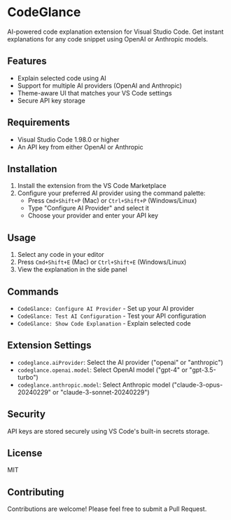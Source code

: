 # CodeGlance

AI-powered code explanation extension for Visual Studio Code. Get instant explanations for any code snippet using OpenAI or Anthropic models.

## Features

- Explain selected code using AI
- Support for multiple AI providers (OpenAI and Anthropic)
- Theme-aware UI that matches your VS Code settings
- Secure API key storage

## Requirements

- Visual Studio Code 1.98.0 or higher
- An API key from either OpenAI or Anthropic

## Installation

1. Install the extension from the VS Code Marketplace
2. Configure your preferred AI provider using the command palette:
   - Press `Cmd+Shift+P` (Mac) or `Ctrl+Shift+P` (Windows/Linux)
   - Type "Configure AI Provider" and select it
   - Choose your provider and enter your API key

## Usage

1. Select any code in your editor
2. Press `Cmd+Shift+E` (Mac) or `Ctrl+Shift+E` (Windows/Linux)
3. View the explanation in the side panel

## Commands

- `CodeGlance: Configure AI Provider` - Set up your AI provider
- `CodeGlance: Test AI Configuration` - Test your API configuration
- `CodeGlance: Show Code Explanation` - Explain selected code

## Extension Settings

* `codeglance.aiProvider`: Select the AI provider ("openai" or "anthropic")
* `codeglance.openai.model`: Select OpenAI model ("gpt-4" or "gpt-3.5-turbo")
* `codeglance.anthropic.model`: Select Anthropic model ("claude-3-opus-20240229" or "claude-3-sonnet-20240229")

## Security

API keys are stored securely using VS Code's built-in secrets storage.

## License

MIT

## Contributing

Contributions are welcome! Please feel free to submit a Pull Request.
